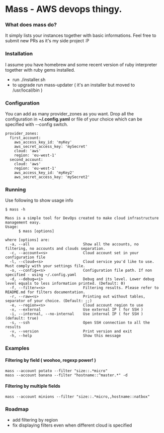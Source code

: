 # Mass - AWS devops thingy.

### What does mass do?
It simply lists your instances together with basic informations.
Feel free to submit new PRs as it's my side project :P

### Installation

I assume you have homebrew and some recent version of ruby interpreter together with ruby gems installed.

* run ./installer.sh
* to upgrade run mass-updater ( it's an installer but moved to /usr/local/bin )

### Configuration
You can add as many provider_zones as you want. Drop all the configuration in **~/.config.yaml** or file of your choice which can be specified with --config switch.

```
provider_zones:
  first_account:
    aws_access_key_id: 'myKey'
    aws_secret_access_key: 'mySecret'
    cloud: 'aws'
    region: 'eu-west-1'
  second_account:
    cloud: 'aws'
    region: 'eu-west-1'
    aws_access_key_id: 'myKey2'
    aws_secret_access_key: 'mySecret2'
```

### Running

Use following to show usage info
```
$ mass -h

Mass is a simple tool for DevOps created to make cloud infrastructure management easy.
Usage:
      $ mass [options]

where [options] are:
  -a, --all                        Show all the accounts, no filtering, no accounts and clouds separation.
  -c, --account=<s>                Cloud account set in your configuration file
  -l, --cloud=<s>                  Cloud service you'd like to use. Must comply with your settings file.
  -o, --config=<s>                 Configuration file path. If non specified - using ~/.config.yaml
  -d, --debug=<i>                  Debug and its level. Lower debug level equals to less information printed. (Default: 0)
  -f, --filter=<s>                 Filtering results. Please refer to README.md for filters documentation.
  -r, --raw=<s>                    Printing out without tables, separator of your choice. (Default: ;;)
  -e, --region=<s>                 Cloud account region to use
  -x, --external                   Use external IP ( for SSH )
  -i, --internal, --no-internal    Use internal IP ( for SSH ) (default: true)
  -s, --ssh                        Open SSH connection to all the results
  -v, --version                    Print version and exit
  -h, --help                       Show this message
```


### Examples

#### Filtering by field ( woohoo, regexp power! )
```
mass --account potato --filter "size::.*micro"
mass --account banana --filter "hostname::^master.*" -d
```

#### Filtering by multiple fields
```
mass --account minions --filter "size::.*micro,,hostname::natbox"
```

### Roadmap

* add filtering by region
* fix displaying filters even when different cloud is specified